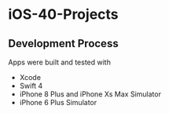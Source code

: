 # iOS-40-Projects

<h2>Development Process</h2>
Apps were built and tested with
<ul>
  <li>Xcode</li>
  <li>Swift 4</li>
  <li>iPhone 8 Plus and iPhone Xs Max Simulator</li>
  <li>iPhone 6 Plus Simulator</li>
</ul>
